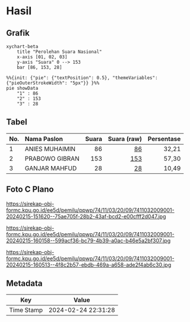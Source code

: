 # Hasil

## Grafik

```mermaid
xychart-beta
    title "Perolehan Suara Nasional"
    x-axis [01, 02, 03]
    y-axis "Suara" 0 --> 153
    bar [86, 153, 28]
```

```mermaid
%%{init: {"pie": {"textPosition": 0.5}, "themeVariables": {"pieOuterStrokeWidth": "5px"}} }%%
pie showData
    "1" : 86
    "2" : 153
    "3" : 28
```

## Tabel

| No. | Nama Paslon    | Suara | Suara (raw) | Persentase |
|:--- |:-------------- | -----:| -----------:| ----------:|
| 1   | ANIES MUHAIMIN | 86    | [86][p-1]   | 32,21      |
| 2   | PRABOWO GIBRAN | 153   | [153][p-2]  | 57,30      |
| 3   | GANJAR MAHFUD  | 28    | [28][p-3]   | 10,49      |


[p-1]: https://github.com/gigit-pemilu/pemilu-2024/blob/main/pilpres/hitung-suara/sub/74-sulawesi-tenggara/sub/11-kolaka-timur/sub/03-ladongi/sub/2009-lalowosula/sub/001-tps/sub/paslon-1.txt
[p-2]: https://github.com/gigit-pemilu/pemilu-2024/blob/main/pilpres/hitung-suara/sub/74-sulawesi-tenggara/sub/11-kolaka-timur/sub/03-ladongi/sub/2009-lalowosula/sub/001-tps/sub/paslon-2.txt
[p-3]: https://github.com/gigit-pemilu/pemilu-2024/blob/main/pilpres/hitung-suara/sub/74-sulawesi-tenggara/sub/11-kolaka-timur/sub/03-ladongi/sub/2009-lalowosula/sub/001-tps/sub/paslon-3.txt

## Foto C Plano

https://sirekap-obj-formc.kpu.go.id/ee5d/pemilu/ppwp/74/11/03/20/09/7411032009001-20240215-151620--75ae705f-28b2-43af-bcd2-e00cfff2d047.jpg

https://sirekap-obj-formc.kpu.go.id/ee5d/pemilu/ppwp/74/11/03/20/09/7411032009001-20240215-160158--599acf36-bc79-4b39-a0ac-b46e5a2bf307.jpg

https://sirekap-obj-formc.kpu.go.id/ee5d/pemilu/ppwp/74/11/03/20/09/7411032009001-20240215-160513--4f8c2b57-ebdb-469a-a658-ade2f4ab6c30.jpg


## Metadata

| Key        | Value               |
| ---------- | ------------------- |
| Time Stamp | 2024-02-24 22:31:28 |



